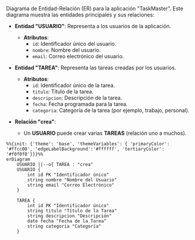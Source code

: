 Diagrama de Entidad-Relación (ER) para la aplicación "TaskMaster". Este diagrama muestra las entidades principales y sus relaciones:

- **Entidad "USUARIO"**: Representa a los usuarios de la aplicación.    
    - **Atributos**:
        - `id`: Identificador único del usuario.
        - `nombre`: Nombre del usuario.
        - `email`: Correo electrónico del usuario.
        
- **Entidad "TAREA"**: Representa las tareas creadas por los usuarios.    
    - **Atributos**:
        - `id`: Identificador único de la tarea.
        - `titulo`: Título de la tarea.
        - `descripcion`: Descripción de la tarea.
        - `fecha`: Fecha programada para la tarea.
        - `categoria`: Categoría de la tarea (por ejemplo, trabajo, personal).

- **Relación "crea"**:
    - Un **USUARIO** puede crear varias **TAREAS** (relación uno a muchos).


```mermaid
%%{init: {'theme': 'base', 'themeVariables': { 'primaryColor': '#ffcc00', 'edgeLabelBackground':'#ffffff', 'tertiaryColor': '#f0f0f0'}}}%%
erDiagram
    USUARIO ||--o{ TAREA : "crea"
    USUARIO {
        int id PK "Identificador único"
        string nombre "Nombre del Usuario"
        string email "Correo Electrónico"
    }

    TAREA {
        int id PK "Identificador único"
        string titulo "Título de la Tarea"
        string descripcion "Descripción"
        date fecha "Fecha de la Tarea"
        string categoria "Categoría"
    }

```

